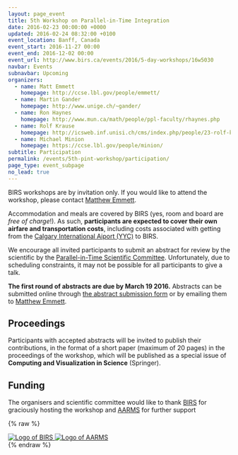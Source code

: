 ```yaml
---
layout: page_event
title: 5th Workshop on Parallel-in-Time Integration
date: 2016-02-23 00:00:00 +0000
updated: 2016-02-24 08:32:00 +0100
event_location: Banff, Canada
event_start: 2016-11-27 00:00
event_end: 2016-12-02 00:00
event_url: http://www.birs.ca/events/2016/5-day-workshops/16w5030
navbar: Events
subnavbar: Upcoming
organizers:
  - name: Matt Emmett
    homepage: http://ccse.lbl.gov/people/emmett/
  - name: Martin Gander
    homepage: http://www.unige.ch/~gander/
  - name: Ron Haynes
    homepage: http://www.mun.ca/math/people/ppl-faculty/rhaynes.php
  - name: Rolf Krause
    homepage: http://icsweb.inf.unisi.ch/cms/index.php/people/23-rolf-krause.html
  - name: Michael Minion
    homepage: https://ccse.lbl.gov/people/minion/
subtitle: Participation
permalink: /events/5th-pint-workshop/participation/
page_type: event_subpage
no_lead: true
---
```


BIRS workshops are by invitation only.
If you would like to attend the workshop, please contact [Matthew Emmett](mailto:memmett@gmail.com).

Accommodation and meals are covered by BIRS (yes, room and board are *free of charge*!).
As such, **participants are expected to cover their own airfare and transportation costs**, including costs associated with getting from the [Calgary International Aiport (YYC)][YYC] to BIRS.

We encourage all invited participants to submit an abstract for review by the scientific by the [Parallel-in-Time Scientific Committee][PINTSC].
Unfortunately, due to scheduling constraints, it may not be possible for all participants to give a talk.

**The first round of abstracts are due by March 19 2016.**
Abstracts can be submitted online through [the abstract submission form][ABSTRACTS] or by emailing them to [Matthew Emmett](mailto:memmett@gmail.com).

## Proceedings

Participants with accepted abstracts will be invited to publish their contributions, in the format of a short paper (maximum of 20 pages) in the proceedings of the workshop, which will be published as a special issue of **Computing and Visualization in Science** (Springer).

## Funding

The organisers and scientific committee would like to thank [BIRS][BIRS] for graciously hosting the workshop and [AARMS][AARMS] for further support

{% raw %}
<div class="row">
  <a class="col-xs-4 col-xs-offset-2 col-sm-3 col-sm-offset-3 col-md-2 col-md-offset-4" href="http://www.birs.ca/" target="_blank">
    <img class="img-responsive center-block" alt="Logo of BIRS" src="http://www.birs.ca/~nassif/image/birs_logo.jpg">
  </a>
  <a class="col-xs-4 col-sm-3 col-md-2" href="https://aarms.math.ca/" target="_blank">
    <img class="img-responsive center-block" alt="Logo of AARMS" src="https://aarms.math.ca/wp-content/themes/stargazer-child/aarmslogo.png">
  </a>
</div>
{% endraw %}

[BIRS]: http://www.birs.ca/
[PINT16BIRS]: http://www.birs.ca/events/2016/5-day-workshops/16w5030
[BANFFCENTRE]: https://www.banffcentre.ca/
[YYC]: http://www.yyc.com/
[PINTSC]: http://www.parallelintime.org/events/2015/06/26/sc-election-result.html
[AARMS]: https://aarms.math.ca/
[ABSTRACTS]: https://docs.google.com/forms/d/1wj7wnrhe6u4hVl2552oUrSBWb7vRkHUjZsAqBu135Qw/viewform
